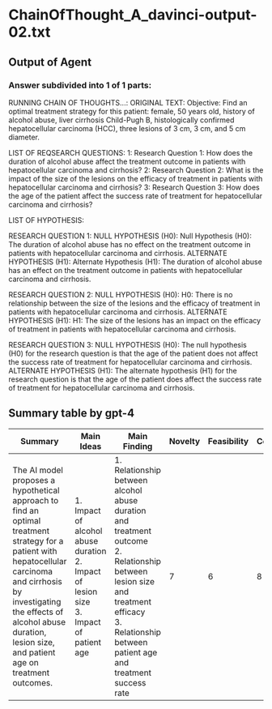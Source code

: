 # ChainOfThought_A_davinci-output-02.txt
## Output of Agent
### Answer subdivided into 1 of 1 parts:
RUNNING CHAIN OF THOUGHTS...:
ORIGINAL TEXT:
Objective: Find an optimal treatment strategy for this patient: female, 50 years old, history of alcohol abuse, liver cirrhosis Child-Pugh B, histologically confirmed hepatocellular carcinoma (HCC), three lesions of 3 cm, 3 cm, and 5 cm diameter. 


LIST OF REQSEARCH QUESTIONS:
1: Research Question 1: How does the duration of alcohol abuse affect the treatment outcome in patients with hepatocellular carcinoma and cirrhosis?
2: Research Question 2: What is the impact of the size of the lesions on the efficacy of treatment in patients with hepatocellular carcinoma and cirrhosis?
3: Research Question 3: How does the age of the patient affect the success rate of treatment for hepatocellular carcinoma and cirrhosis?

LIST OF HYPOTHESIS:

RESEARCH QUESTION 1:
NULL HYPOTHESIS (H0): Null Hypothesis (H0): The duration of alcohol abuse has no effect on the treatment outcome in patients with hepatocellular carcinoma and cirrhosis.
ALTERNATE HYPOTHESIS (H1): Alternate Hypothesis (H1): The duration of alcohol abuse has an effect on the treatment outcome in patients with hepatocellular carcinoma and cirrhosis.

RESEARCH QUESTION 2:
NULL HYPOTHESIS (H0): H0: There is no relationship between the size of the lesions and the efficacy of treatment in patients with hepatocellular carcinoma and cirrhosis.
ALTERNATE HYPOTHESIS (H1): H1: The size of the lesions has an impact on the efficacy of treatment in patients with hepatocellular carcinoma and cirrhosis.

RESEARCH QUESTION 3:
NULL HYPOTHESIS (H0): The null hypothesis (H0) for the research question is that the age of the patient does not affect the success rate of treatment for hepatocellular carcinoma and cirrhosis.
ALTERNATE HYPOTHESIS (H1): The alternate hypothesis (H1) for the research question is that the age of the patient does affect the success rate of treatment for hepatocellular carcinoma and cirrhosis.

## Summary table by gpt-4
| Summary | Main Ideas | Main Finding | Novelty | Feasibility | Correctness |
|---------|------------|--------------|---------|-------------|-------------|
| The AI model proposes a hypothetical approach to find an optimal treatment strategy for a patient with hepatocellular carcinoma and cirrhosis by investigating the effects of alcohol abuse duration, lesion size, and patient age on treatment outcomes. | 1. Impact of alcohol abuse duration<br>2. Impact of lesion size<br>3. Impact of patient age | 1. Relationship between alcohol abuse duration and treatment outcome<br>2. Relationship between lesion size and treatment efficacy<br>3. Relationship between patient age and treatment success rate | 7 | 6 | 8 |

